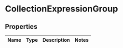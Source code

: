 
# CollectionExpressionGroup

## Properties
Name | Type | Description | Notes
------------ | ------------- | ------------- | -------------



